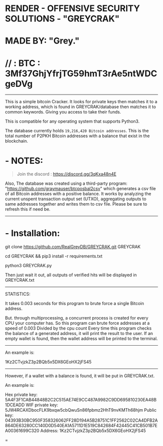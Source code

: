 
# RENDER - OFFENSIVE SECURITY SOLUTIONS - "GREYCRAK"
# MADE BY: "Grey."
# // : BTC : 3Mf37GhjYfrjTG59hmT3rAe5ntWDCgeDVg
-----------------------------------------

This is a simple bitcoin Cracker. It looks for private keys then matches it to a working address, which is found in GREYCRAK/database then matches it to common keywords.
Giving you access to take their funds.


This is compatible for any operating system that supports Python3.


The database currently holds `19,216,420 Bitcoin addresses`. This is the total number of P2PKH Bitcoin addresses with a balance that exist in the blockchain.

# - NOTES:

 > Join the discord : https://discord.gg/3qKxa48n4E

 Also, The database was created using a third-party program: "https://github.com/graymauser/btcposbal2csv"
 which generates a csv file of all Bitcoin addresses with a positive balance.
It works by analyzing the current unspent transaction output set (UTXO), aggregating outputs to same addresses together and writes them to csv file.
 Please be sure to refresh this if need be.

-----------------------------------------
# - Installation:

git clone https://github.com/RealGreyDB/GREYCRAK.git GREYCRAK

cd GREYCRAK && pip3 install -r requirements.txt

python3 GREYCRAK.py

Then just wait it out, all outputs of verified hits will be displayed in GREYCRAK.txt

-----------------------------------------

STATISTICS:

It takes 0.003 seconds for this program to brute force a single Bitcoin address.

But. through multiprocessing, a concurrent process is created for every CPU your computer has. So this program can brute force addresses at a speed of 0.003 Divided by the cpu count
Every time this program checks the balance of a generated address, it will print the result to the user. If an empty wallet is found, then the wallet address will be printed to the terminal.

-----------------------------------------

An example is:

1Kz2CTvjzkZ3p2BQb5x5DX6GEoHX2jFS45

-----------------------------------------

However, if a wallet with a balance is found, it will be put in GREYCRAK.txt.

An example is:

Hex private key: 5A4F3F1CAB44848B2C2C515AE74E9CC487A9982C9DD695810230EA48B1DCEADD
WIF private key: 5JW4RCAXDbocFLK9bxqw5cbQwuSn86fpbmz2HhT9nvKMTh68hjm
Public key: 04393B30BC950F358326062FF28D194A5B28751C1FF2562C02CA4DFB2A864DE63280CC140D0D540EA1A5711D1E519C842684F42445C41CB501B7EA00361699C320
Address: 1Kz2CTvjzkZ3p2BQb5x5DX6GEoHX2jFS45

=
